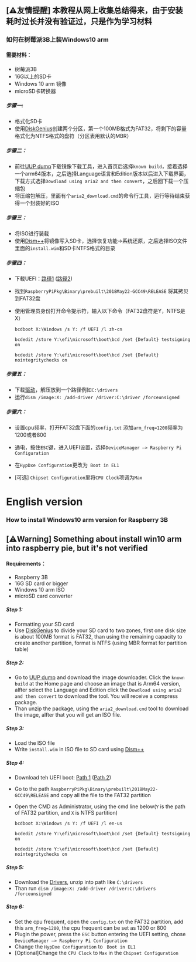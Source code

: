 ## [⚠️友情提醒] 本教程从网上收集总结得来，由于安装耗时过长并没有验证过，只是作为学习材料
### 如何在树莓派3B上装Windows10 arm

#### 需要材料：

- 树莓派3B
- 16G以上的SD卡
- Windows 10 arm 镜像
- microSD卡转换器

##### 步骤一:

- 格式化SD卡
- 使用[DiskGenius](http://www.diskgenius.cn/download.php)创建两个分区，第一个100MB格式为FAT32，将剩下的容量格式化为NTFS格式的盘符（分区表用默认的MBR）

##### 步骤二：

- 前往[UUP dump](http://mdluup.ct8.pl/index.php)下载镜像下载工具，进入首页后选择`known build`，接着选择一个arm64版本，之后选择Language语言和Edition版本以后进入下载界面，下载方式选择`Dowdload using aria2 and then convert`，之后回下载一个压缩包
- 将压缩包解压，里面有个`aria2_download.cmd`的命令行工具，运行等待结束获得一个封装好的ISO

##### 步骤三：

- 将ISO进行装载
- 使用[Dism++](https://www.chuyu.me)将镜像写入SD卡，选择恢复功能->系统还原，之后选择ISO文件里面的`install.wim`和SD卡NTFS格式的目录

##### 步骤四：

- 下载UEFI：[路径1](https://github.com/andreiw/RaspberryPiPkg/archive/master.zip) ([路径2](https://github.com/driver1998/bsp)) 

- 找到`RaspberryPiPkg\Binary\prebuilt\2018May22-GCC49\RELEASE` 将其拷贝到FAT32盘

- 使用管理员身份打开命令提示符，输入以下命令（FAT32盘符是Y，NTFS是X）

  `bcdboot X:\Windows /s Y: /f UEFI /l zh-cn`

  ```bcdedit /store Y:\efi\microsoft\boot\bcd /set {Default} testsigning on ```

  ```bcdedit /store Y:\efi\microsoft\boot\bcd /set {Default} nointegritychecks on```

##### 步骤五：

- 下载[驱动](https://github.com/RpiWin10/Drivers/archive/master.zip)，解压放到一个路径例如`C:\drivers`
- 运行```dism /image:X: /add-driver /driver:C:\driver /forceunsigned```

##### 步骤六：

- 设置cpu频率，打开FAT32盘下面的`config.txt` 添加`arm_freq=1200`频率为1200或者800

- 通电，按住`ESC`键，进入UEFI设置，选择`DeviceManager –> Raspberry Pi Configuration`

- 在`HypDxe Configuration`更改为` Boot in EL1`

- [可选] `Chipset Configuration`里将`CPU Clock`项调为`Max`

# English version  
### How to install Windows10 arm version for Raspberry 3B

## [⚠️Warning] Something about install win10 arm into raspberry pie, but it's not verified

#### Requirements：

- Raspberry 3B
- 16G SD card or bigger
- Windows 10 arm ISO
- microSD card converter

##### Step 1:

- Formatting your SD card
- Use [DiskGenius](http://www.diskgenius.cn/download.php) to divide your SD card to two zones, first one disk size is about 100MB format is FAT32, than using the remaining capacity to create another partition,  format is NTFS (using MBR format for partition table)

##### Step 2:

- Go to [UUP dump](http://mdluup.ct8.pl/index.php) and download the image downloader. Click the `known build` at the Home page and choose an image that is Arm64 version, alfter select the Language and Edition click the `Dowdload using aria2 and then convert` to download the tool. You will receive a compress package.
- Than unzip the package, using the `aria2_download.cmd` tool to download the image, alfter that you will get an ISO file. 

##### Step 3:

- Load the ISO file
- Write `install.wim` in ISO file to SD card using  [Dism++](https://www.chuyu.me) 

#####  Step 4:

- Download teh UEFI boot: [Path 1](https://github.com/andreiw/RaspberryPiPkg/archive/master.zip) ([Path 2](https://github.com/driver1998/bsp)) 

- Go to the path `RaspberryPiPkg\Binary\prebuilt\2018May22-GCC49\RELEASE` and copy all the file to the FAT32 partition

- Open the CMD as Administrator, using the cmd line below(`Y` is the path of FAT32 partition, and `X` is NTFS partition)

  `bcdboot X:\Windows /s Y: /f UEFI /l en-us`

  ```bcdedit /store Y:\efi\microsoft\boot\bcd /set {Default} testsigning on ```

  ```bcdedit /store Y:\efi\microsoft\boot\bcd /set {Default} nointegritychecks on```

##### Step 5:

- Download the [Drivers](https://github.com/RpiWin10/Drivers/archive/master.zip), unzip into path like `C:\drivers`
- Than run ```dism /image:X: /add-driver /driver:C:\drivers /forceunsigned```

##### Step 6:

- Set the cpu frequent, open the `config.txt`  on the FAT32 partition, add this `arm_freq=1200`, the cpu frequent can be set as 1200 or 800
- Plugin the power, press the `ESC` button entering the UEFI setting, chose `DeviceManager –> Raspberry Pi Configuration`
- Change the `HypDxe Configuration` to ` Boot in EL1`
- [Optional]Change the `CPU Clock` to `Max` in the `Chipset Configuration`
